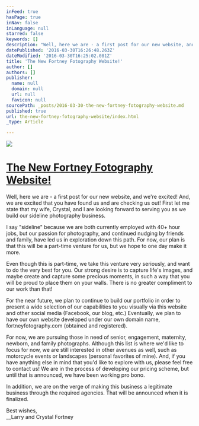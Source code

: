 ```yaml
---
inFeed: true
hasPage: true
inNav: false
inLanguage: null
starred: false
keywords: []
description: "Well, here we are - a first post for our new website, and we're \nexcited!  And, we are excited that you have found us and are checking us out!\_ First let me state that my wife, Crystal, and I are looking forward to serving you as we build our sideline photography business."
datePublished: '2016-03-30T16:26:48.263Z'
dateModified: '2016-03-30T16:25:02.081Z'
title: 'The New Fortney Fotography Website!'
author: []
authors: []
publisher:
  name: null
  domain: null
  url: null
  favicon: null
sourcePath: _posts/2016-03-30-the-new-fortney-fotography-website.md
published: true
url: the-new-fortney-fotography-website/index.html
_type: Article

---
```

![](https://the-grid-user-content.s3-us-west-2.amazonaws.com/b4f1dfb3-8af9-4d5b-82ad-3128887130f8.jpg)

# [The New Fortney Fotography Website!][0]

Well, here we are - a first post for our new website, and we're 
excited! And, we are excited that you have found us and are checking us out!  First let me state that my wife, Crystal, and I are looking forward to serving you as we build our sideline photography business.

I say "sideline" because we are both 
currently employed with 40+ hour jobs, but our passion for photography, 
and continued nudging by friends and family, have led us in exploration 
down this path. For now, our plan is that this will be a part-time 
venture for us, but we hope to one day make it more.

Even though this is part-time,
we take this venture very seriously, and want to do the very best for 
you. Our strong desire is to capture life's images, and maybe create and capture some precious moments, 
in such a way that you will be proud to place them on your walls.  There is no greater compliment to our work than that! 

For the near future, we plan to continue to build our portfolio in 
order to present a wide selection of our capabilities to you visually 
via this website and other social media (Facebook, our blog, etc.) Eventually, we plan to have our own website developed under our own domain name, fortneyfotography.com (obtained and registered).  

For now, we are pursuing those in need of 
senior, engagement, maternity, newborn, and family photographs. 
Although this list is where we'd like to focus for now, we are still 
interested in other avenues as well, such as motorcycle events or 
landscapes (personal favorites of mine). And, if you have anything else
in mind that you'd like to explore with us, please feel free to contact
us! We 
are in the process of developing our pricing scheme, but until that is announced, we have been working pro bono.  

In addition, we are on the verge of making this business a legitimate business through the required agencies.  That will be announced when it is finalized.

Best wishes,  
__Larry and Crystal Fortney

[0]: null